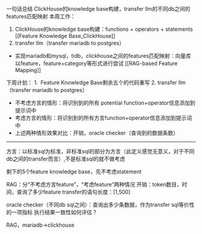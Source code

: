 一句话总结
ClickHouse的knowledge base构建，transfer llm的不同db之间的features匹配映射
本周工作：
1. ClickHouse的knowledge base构建：functions + operators + statements  [[Feature Knowledge Base_ClickHouse]]
2. transfer llm（transfer mariadb to postgres）
* 实现mariadb和mysql，tidb，clickhouse之间的features匹配映射：向量库以feature，feature+category等形式进行尝试 [[RAG-based Feature Mapping]]


下周计划：
1.  Feature Knowledge Base剩余五个的代码重写
2. transfer llm（transfer mariadb to postgres）
* 不考虑方言的情形：将识别到的所有 potential function+operator信息添加到提示词中
* 考虑方言的情形：将识别到的所有方言function+operator信息添加到提示词中
* 上述两种情形效果对比：开销，oracle checker（查询到的数据条数）



---


方言：以标准sql为标准，非标准sql的部分为方言（此定义感觉无意义，对于不同db之间的transfer而言）,不是标准sql的就不做考虑

剩下的5个feature knowledge base，先不考虑statement

RAG：分“不考虑方言feature”，“考虑feature”两种情况
开销：token数目，时间，查询了多少feature
transfer的语句长度：[1,500]

oracle checker（不同db sql之间）：查询出多少条数据，作为transfer sql等价性的一项指标
执行结果一致性如何评估？


RAG，mariadb->clickhouse

